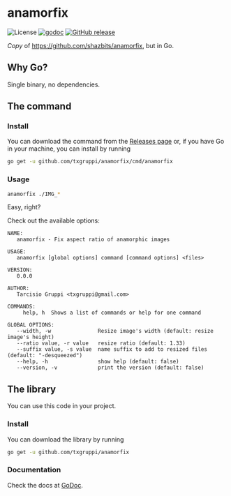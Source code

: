 # anamorfix

![License](https://img.shields.io/github/license/txgruppi/anamorfix.svg?style=flat-square)
[![godoc](https://img.shields.io/badge/godoc-reference-blue.svg?longCache=true&style=flat-square)](https://godoc.org/github.com/txgruppi/anamorfix)
[![GitHub release](https://img.shields.io/github/release/txgruppi/anamorfix.svg?style=flat-square)](https://github.com/txgruppi/anamorfix/releases)

_Copy_ of https://github.com/shazbits/anamorfix, but in Go.

## Why Go?

Single binary, no dependencies.

## The command

### Install

You can download the command from the [Releases page](https://github.com/txgruppi/anamorfix/releases) or, if you have Go in your machine, you can install by running

```sh
go get -u github.com/txgruppi/anamorfix/cmd/anamorfix
```

### Usage

```sh
anamorfix ./IMG_*
```

Easy, right?

Check out the available options:

```plain
NAME:
   anamorfix - Fix aspect ratio of anamorphic images

USAGE:
   anamorfix [global options] command [command options] <files>

VERSION:
   0.0.0

AUTHOR:
   Tarcisio Gruppi <txgruppi@gmail.com>

COMMANDS:
     help, h  Shows a list of commands or help for one command

GLOBAL OPTIONS:
   --width, -w               Resize image's width (default: resize image's height)
   --ratio value, -r value   resize ratio (default: 1.33)
   --suffix value, -s value  name suffix to add to resized files (default: "-desqueezed")
   --help, -h                show help (default: false)
   --version, -v             print the version (default: false)
```

## The library

You can use this code in your project.

### Install

You can download the library by running

```sh
go get -u github.com/txgruppi/anamorfix
```

### Documentation

Check the docs at [GoDoc](https://godoc.org/github.com/txgruppi/anamorfix).
